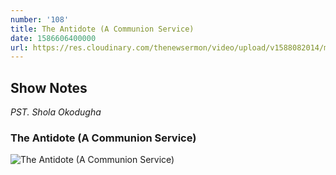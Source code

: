 ```yaml
---
number: '108'
title: The Antidote (A Communion Service)
date: 1586606400000
url: https://res.cloudinary.com/thenewsermon/video/upload/v1588082014/messages/The_Antidote_A_Communion_Service_-_Pst_Shola_Okodugha.mp3
---
```


## Show Notes
_PST. Shola Okodugha_

### The Antidote (A Communion Service)

![The Antidote (A Communion Service)](https://res.cloudinary.com/thenewsermon/image/upload/v1588081223/sermon%20display%20pictures/The_Antidote_A_Communion_Service_DP.jpg)